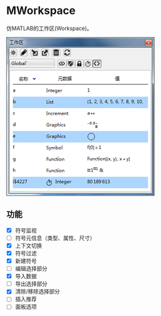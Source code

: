 # MWorkspace

仿MATLAB的工作区(Workspace)。

![demo](/demo.png)

## 功能

- [x] 符号监视
- [ ] 符号元信息（类型、属性、尺寸）
- [x] 上下文切换
- [x] 符号过滤
- [x] 新建符号
- [ ] 编辑选择部分
- [x] 导入数据
- [ ] 导出选择部分
- [x] 清除/移除选择部分
- [ ] 插入推荐
- [ ] 面板选项
